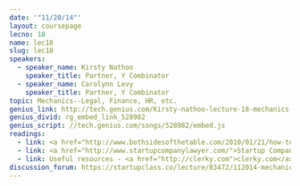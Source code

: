 ```yaml
---
date: '"11/20/14"'
layout: coursepage
lecno: 18
name: lec18
slug: lec18
speakers:
  - speaker_name: Kirsty Nathoo
    speaker_title: Partner, Y Combinator
  - speaker_name: Carolynn Levy
    speaker_title: Partner, Y Combinator
topic: Mechanics--Legal, Finance, HR, etc.
genius_link: http://tech.genius.com/Kirsty-nathoo-lecture-18-mechanics-legal-finance-hr-etc-annotated
genius_divid: rg_embed_link_528982
genius_script: //tech.genius.com/songs/528982/embed.js
readings:
  - link: <a href="http://www.bothsidesofthetable.com/2010/01/21/how-to-work-with-lawyers-at-a-startup/">How to Work with Lawyers at a Startup</a> by Mark Suster
  - link: <a href="http://www.startupcompanylawyer.com/">Startup Company Lawyer</a> by Yorim Taku
  - link: Useful resources - <a href="http://clerky.com">clerky.com</a>, <a href="http://zenpayroll.com">zenpayroll.com</a>, <a href="http://zenefits.com">zenefits.com</a>
discussion_forum: https://startupclass.co/lecture/83472/112014-mechanics--legal-finance-hr-etcbrbkirsty-nathoo-and-carolynn-levyb-ipartners-y-combinatori----
---
```


